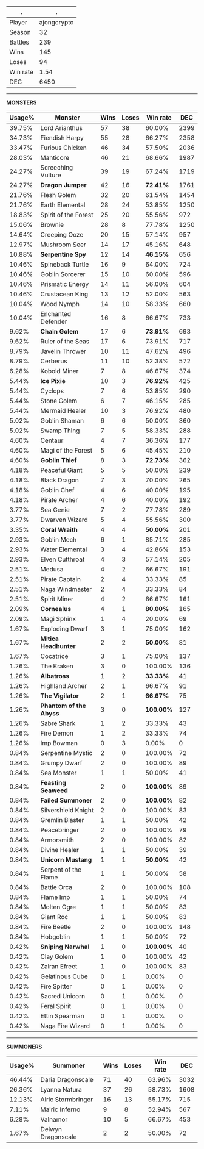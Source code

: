 .|.
|-|-
Player|ajongcrypto
Season|32
Battles|239
Wins|145
Loses|94
Win rate|1.54
DEC|6450

---
**MONSTERS**

Usage%|Monster|Wins|Loses|Win rate|DEC|
-|-|-|-|-|-|
39.75%|Lord Arianthus|57|38|60.00%|2399|
34.73%|Fiendish Harpy|55|28|66.27%|2358|
33.47%|Furious Chicken|46|34|57.50%|2036|
28.03%|Manticore|46|21|68.66%|1987|
24.27%|Screeching Vulture|39|19|67.24%|1719|
24.27%|**Dragon Jumper**|42|16|**72.41%**|1761|
21.76%|Flesh Golem|32|20|61.54%|1454|
21.76%|Earth Elemental|28|24|53.85%|1250|
18.83%|Spirit of the Forest|25|20|55.56%|972|
15.06%|Brownie|28|8|77.78%|1250|
14.64%|Creeping Ooze|20|15|57.14%|957|
12.97%|Mushroom Seer|14|17|45.16%|648|
10.88%|**Serpentine Spy**|12|14|**46.15%**|656|
10.46%|Spineback Turtle|16|9|64.00%|724|
10.46%|Goblin Sorcerer|15|10|60.00%|596|
10.46%|Prismatic Energy|14|11|56.00%|604|
10.46%|Crustacean King|13|12|52.00%|563|
10.04%|Wood Nymph|14|10|58.33%|660|
10.04%|Enchanted Defender|16|8|66.67%|733|
9.62%|**Chain Golem**|17|6|**73.91%**|693|
9.62%|Ruler of the Seas|17|6|73.91%|717|
8.79%|Javelin Thrower|10|11|47.62%|496|
8.79%|Cerberus|11|10|52.38%|572|
6.28%|Kobold Miner|7|8|46.67%|374|
5.44%|**Ice Pixie**|10|3|**76.92%**|425|
5.44%|Cyclops|7|6|53.85%|290|
5.44%|Stone Golem|6|7|46.15%|285|
5.44%|Mermaid Healer|10|3|76.92%|480|
5.02%|Goblin Shaman|6|6|50.00%|360|
5.02%|Swamp Thing|7|5|58.33%|288|
4.60%|Centaur|4|7|36.36%|177|
4.60%|Magi of the Forest|5|6|45.45%|210|
4.60%|**Goblin Thief**|8|3|**72.73%**|362|
4.18%|Peaceful Giant|5|5|50.00%|239|
4.18%|Black Dragon|7|3|70.00%|265|
4.18%|Goblin Chef|4|6|40.00%|195|
4.18%|Pirate Archer|4|6|40.00%|192|
3.77%|Sea Genie|7|2|77.78%|289|
3.77%|Dwarven Wizard|5|4|55.56%|300|
3.35%|**Coral Wraith**|4|4|**50.00%**|201|
2.93%|Goblin Mech|6|1|85.71%|285|
2.93%|Water Elemental|3|4|42.86%|153|
2.93%|Elven Cutthroat|4|3|57.14%|205|
2.51%|Medusa|4|2|66.67%|191|
2.51%|Pirate Captain|2|4|33.33%|85|
2.51%|Naga Windmaster|2|4|33.33%|84|
2.51%|Spirit Miner|4|2|66.67%|161|
2.09%|**Cornealus**|4|1|**80.00%**|165|
2.09%|Magi Sphinx|1|4|20.00%|69|
1.67%|Exploding Dwarf|3|1|75.00%|162|
1.67%|**Mitica Headhunter**|2|2|**50.00%**|81|
1.67%|Cocatrice|3|1|75.00%|137|
1.26%|The Kraken|3|0|100.00%|136|
1.26%|**Albatross**|1|2|**33.33%**|41|
1.26%|Highland Archer|2|1|66.67%|91|
1.26%|**The Vigilator**|2|1|**66.67%**|75|
1.26%|**Phantom of the Abyss**|3|0|**100.00%**|127|
1.26%|Sabre Shark|1|2|33.33%|43|
1.26%|Fire Demon|1|2|33.33%|74|
1.26%|Imp Bowman|0|3|0.00%|0|
0.84%|Serpentine Mystic|2|0|100.00%|72|
0.84%|Grumpy Dwarf|2|0|100.00%|89|
0.84%|Sea Monster|1|1|50.00%|41|
0.84%|**Feasting Seaweed**|2|0|**100.00%**|89|
0.84%|**Failed Summoner**|2|0|**100.00%**|82|
0.84%|Silvershield Knight|2|0|100.00%|83|
0.84%|Gremlin Blaster|1|1|50.00%|42|
0.84%|Peacebringer|2|0|100.00%|79|
0.84%|Armorsmith|2|0|100.00%|82|
0.84%|Divine Healer|1|1|50.00%|39|
0.84%|**Unicorn Mustang**|1|1|**50.00%**|42|
0.84%|Serpent of the Flame|1|1|50.00%|58|
0.84%|Battle Orca|2|0|100.00%|108|
0.84%|Flame Imp|1|1|50.00%|74|
0.84%|Molten Ogre|1|1|50.00%|83|
0.84%|Giant Roc|1|1|50.00%|83|
0.84%|Fire Beetle|2|0|100.00%|148|
0.84%|Hobgoblin|1|1|50.00%|72|
0.42%|**Sniping Narwhal**|1|0|**100.00%**|40|
0.42%|Clay Golem|1|0|100.00%|42|
0.42%|Zalran Efreet|1|0|100.00%|83|
0.42%|Gelatinous Cube|0|1|0.00%|0|
0.42%|Fire Spitter|0|1|0.00%|0|
0.42%|Sacred Unicorn|0|1|0.00%|0|
0.42%|Feral Spirit|0|1|0.00%|0|
0.42%|Ettin Spearman|0|1|0.00%|0|
0.42%|Naga Fire Wizard|0|1|0.00%|0|

---
**SUMMONERS**

Usage%|Summoner|Wins|Loses|Win rate|DEC|
-|-|-|-|-|-|
46.44%|Daria Dragonscale|71|40|63.96%|3032|
26.36%|Lyanna Natura|37|26|58.73%|1608|
12.13%|Alric Stormbringer|16|13|55.17%|715|
7.11%|Malric Inferno|9|8|52.94%|567|
6.28%|Valnamor|10|5|66.67%|453|
1.67%|Delwyn Dragonscale|2|2|50.00%|72|
